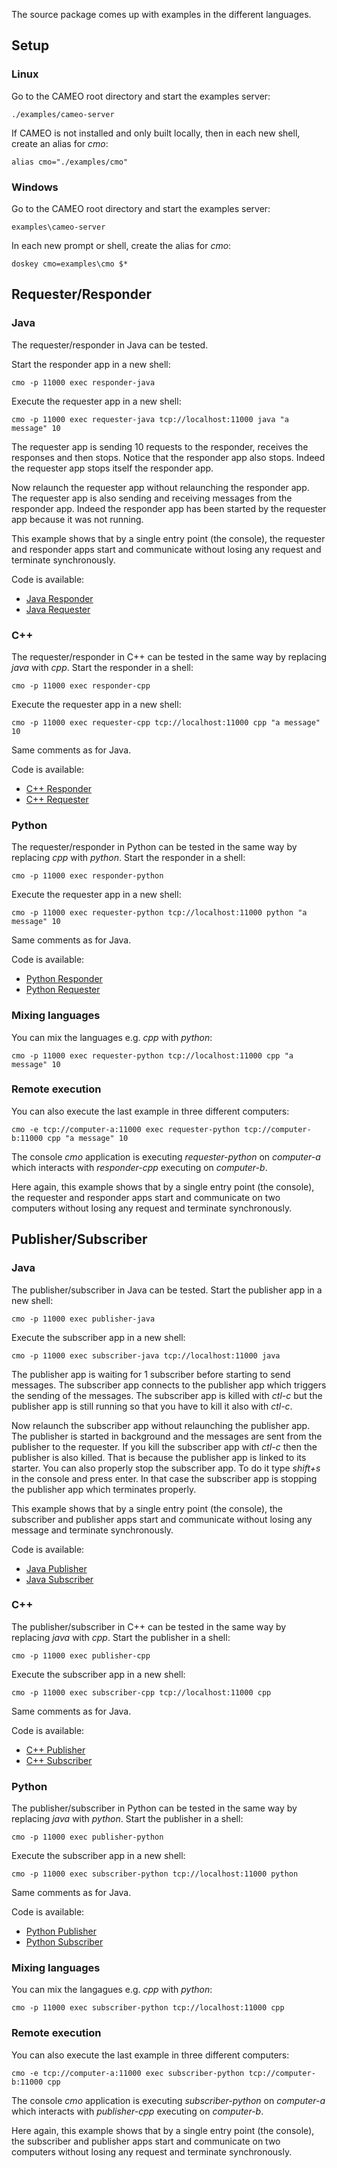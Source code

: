 The source package comes up with examples in the different languages.


## Setup

### Linux

Go to the CAMEO root directory and start the examples server:

```
./examples/cameo-server
```

If CAMEO is not installed and only built locally, then in each new shell, create an alias for *cmo*:
```
alias cmo="./examples/cmo"
```

### Windows

Go to the CAMEO root directory and start the examples server:

```
examples\cameo-server
```

In each new prompt or shell, create the alias for *cmo*:
```
doskey cmo=examples\cmo $*
```

## Requester/Responder

### Java

The requester/responder in Java can be tested.

Start the responder app in a new shell:  
```
cmo -p 11000 exec responder-java
```
Execute the requester app in a new shell:  
```
cmo -p 11000 exec requester-java tcp://localhost:11000 java "a message" 10
```
The requester app is sending 10 requests to the responder, receives the responses and then stops. Notice that the responder app also stops. Indeed the requester app stops itself the responder app.

Now relaunch the requester app without relaunching the responder app. The requester app is also sending and receiving messages from the responder app. Indeed the responder app has been started by the requester app because it was not running.

This example shows that by a single entry point (the console), the requester and responder apps start and communicate without losing any request and terminate synchronously.

Code is available:

* [Java Responder](https://github.com/ILLGrenoble/cameo/blob/cmake-review-cppzmq/examples/java/src/fr/ill/ics/cameo/examples/ResponderApp.java)
* [Java Requester](https://github.com/ILLGrenoble/cameo/blob/cmake-review-cppzmq/examples/java/src/fr/ill/ics/cameo/examples/RequesterApp.java)


### C++

The requester/responder in C++ can be tested in the same way by replacing *java* with *cpp*.
Start the responder in a shell:  
```
cmo -p 11000 exec responder-cpp
```
Execute the requester app in a new shell:  
```
cmo -p 11000 exec requester-cpp tcp://localhost:11000 cpp "a message" 10
```
Same comments as for Java.

Code is available:

* [C++ Responder](https://github.com/ILLGrenoble/cameo/blob/cmake-review-cppzmq/examples/cpp/src/ResponderApp.cpp)
* [C++ Requester](https://github.com/ILLGrenoble/cameo/blob/cmake-review-cppzmq/examples/cpp/src/RequesterApp.cpp)


### Python

The requester/responder in Python can be tested in the same way by replacing *cpp* with *python*.
Start the responder in a shell:  
```
cmo -p 11000 exec responder-python
```
Execute the requester app in a new shell:  
```
cmo -p 11000 exec requester-python tcp://localhost:11000 python "a message" 10
```
Same comments as for Java.

Code is available:

* [Python Responder](https://github.com/ILLGrenoble/cameo/blob/cmake-review-cppzmq/examples/python/src/responderapp.py)
* [Python Requester](https://github.com/ILLGrenoble/cameo/blob/cmake-review-cppzmq/examples/python/src/requesterapp.py)

### Mixing languages

You can mix the languages e.g. *cpp* with *python*:
```
cmo -p 11000 exec requester-python tcp://localhost:11000 cpp "a message" 10
```

### Remote execution

You can also execute the last example in three different computers:

```
cmo -e tcp://computer-a:11000 exec requester-python tcp://computer-b:11000 cpp "a message" 10
```

The console *cmo* application is executing *requester-python* on *computer-a* which interacts with *responder-cpp* executing on *computer-b*.

Here again, this example shows that by a single entry point (the console), the requester and responder apps start and communicate on two computers without losing any request and terminate synchronously.

## Publisher/Subscriber

### Java

The publisher/subscriber in Java can be tested.
Start the publisher app in a new shell:  
```
cmo -p 11000 exec publisher-java
```
Execute the subscriber app in a new shell:  
```
cmo -p 11000 exec subscriber-java tcp://localhost:11000 java
```

The publisher app is waiting for 1 subscriber before starting to send messages.
The subscriber app connects to the publisher app which triggers the sending of the messages.
The subscriber app is killed with *ctl-c* but the publisher app is still running so that you have to kill it also with *ctl-c*.

Now relaunch the subscriber app without relaunching the publisher app. The publisher is started in background and the messages are sent from the publisher to the requester.
If you kill the subscriber app with *ctl-c* then the publisher is also killed. That is because the publisher app is linked to its starter. You can also properly stop the subscriber app. To do it type *shift+s* in the console and press enter. In that case the subscriber app is stopping the publisher app which terminates properly.

This example shows that by a single entry point (the console), the subscriber and publisher apps start and communicate without losing any message and terminate synchronously.

Code is available:

* [Java Publisher](https://github.com/ILLGrenoble/cameo/blob/cmake-review-cppzmq/examples/java/src/fr/ill/ics/cameo/examples/PublisherApp.java)
* [Java Subscriber](https://github.com/ILLGrenoble/cameo/blob/cmake-review-cppzmq/examples/java/src/fr/ill/ics/cameo/examples/SubscriberApp.java)


### C++

The publisher/subscriber in C++ can be tested in the same way by replacing *java* with *cpp*.
Start the publisher in a shell:  
```
cmo -p 11000 exec publisher-cpp
```
Execute the subscriber app in a new shell:  
```
cmo -p 11000 exec subscriber-cpp tcp://localhost:11000 cpp
```
Same comments as for Java.

Code is available:

* [C++ Publisher](https://github.com/ILLGrenoble/cameo/blob/cmake-review-cppzmq/examples/cpp/src/PublisherApp.cpp)
* [C++ Subscriber](https://github.com/ILLGrenoble/cameo/blob/cmake-review-cppzmq/examples/cpp/src/SubscriberApp.cpp)


### Python

The publisher/subscriber in Python can be tested in the same way by replacing *java* with *python*.
Start the publisher in a shell:  
```
cmo -p 11000 exec publisher-python
```
Execute the subscriber app in a new shell:  
```
cmo -p 11000 exec subscriber-python tcp://localhost:11000 python
```
Same comments as for Java.

Code is available:

* [Python Publisher](https://github.com/ILLGrenoble/cameo/blob/cmake-review-cppzmq/examples/python/src/publisherapp.py)
* [Python Subscriber](https://github.com/ILLGrenoble/cameo/blob/cmake-review-cppzmq/examples/python/src/subscriberapp.py)


### Mixing languages

You can mix the langagues e.g. *cpp* with *python*:
```
cmo -p 11000 exec subscriber-python tcp://localhost:11000 cpp
```

### Remote execution

You can also execute the last example in three different computers:

```
cmo -e tcp://computer-a:11000 exec subscriber-python tcp://computer-b:11000 cpp
```

The console *cmo* application is executing *subscriber-python* on *computer-a* which interacts with *publisher-cpp* executing on *computer-b*.

Here again, this example shows that by a single entry point (the console), the subscriber and publisher apps start and communicate on two computers without losing any request and terminate synchronously.




